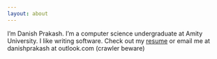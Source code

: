 ```yaml
---
layout: about
---
```


I’m Danish Prakash. I’m a computer science undergraduate at Amity University. I like writing software. Check out my [resume](https://drive.google.com/open?id=1-RNHxMUmASwe01ydzTSZL5BXcrNpimC_) or email me at danishprakash at outlook.com (crawler beware)
